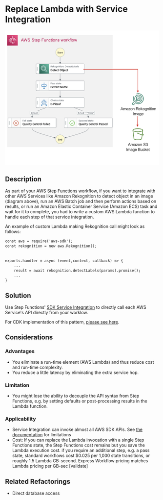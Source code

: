 # Replace Lambda with Service Integration

![](service_integration.png)

## Description
As part of your AWS Step Functions workflow, if you want to integrate with other AWS Services like Amazon Rekognition to detect object in an image (diagram above), run an AWS Batch job and then perform actions based on results, or run an Amazon Elastic Container Service (Amazon ECS) task and wait for it to complete, you had to write a custom AWS Lambda function to handle each step of that service integration.
 
An example of custom Lambda making Rekognition call might look as follows:

```
const aws = require('aws-sdk');
const rekognition = new aws.Rekognition();


exports.handler = async (event,context, callback) => {
    ...
    result = await rekognition.detectLabels(params).promise();
    ...
}
```

## Solution
Use Step Functions' [SDK Service Integration](https://docs.aws.amazon.com/step-functions/latest/dg/supported-services-awssdk.html) to directly call each AWS Service's API directly from your worklow.

For CDK implementation of this pattern, [please see here](/implementation/service_integration/README.md).


## Considerations 

### Advantages
* You eliminate a run-time element (AWS Lambda) and thus reduce cost and run-time complexity.
* You reduce a little latency by eliminating the extra service hop.

### Limitation
* You might lose the ability to decouple the API syntax from Step Functions, e.g. by setting defaults or post-processing results in the Lambda function.

### Applicability

* Service Integration can invoke almost all AWS SDK APIs. See [the documentation](https://docs.aws.amazon.com/step-functions/latest/dg/supported-services-awssdk.html#unsupported-api-actions-list) for limitations 
* Cost: If you can replace the Lambda invocation with a single Step Functions state, the Step Functions cost remains but you save the Lambda execution cost. if you require an additional step, e.g. a pass state, standard workflows cost $0.025 per 1,000 state transitions, or roughly 1.5 Lambda GB-second. Express Workflow pricing matches Lambda pricing per GB-sec \[validate\]

## Related Refactorings
* Direct database access

